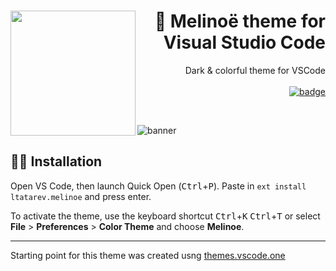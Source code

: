 <h1 align="right"><img src="https://user-images.githubusercontent.com/38048916/209738883-a15d8884-cf4e-4f9d-9443-1ac9213c8eba.png" align="left" height="200"/>🌆 Melinoë theme for Visual Studio Code</h1>

<p align="right">
Dark & colorful theme for VSCode
  <br><br>
  <a href="https://marketplace.visualstudio.com/items?itemName=ltatarev.melinoe">
    <img alt="badge" src="https://img.shields.io/visual-studio-marketplace/v/ltatarev.melinoe?label=VS%20Marketplace&logo=visualstudiocode&style=flat-square">
  </a>
</p>
<br>

![banner](https://user-images.githubusercontent.com/38048916/209738900-f7254644-e866-4c53-b08f-214815de78c9.png)

## 👩‍💻 Installation

Open VS Code, then launch Quick Open (<kbd>Ctrl</kbd>+<kbd>P</kbd>). Paste in `ext install ltatarev.melinoe` and press enter.

To activate the theme, use the keyboard shortcut <kbd>Ctrl</kbd>+<kbd>K</kbd> <kbd>Ctrl</kbd>+<kbd>T</kbd> or select **File** > **Preferences** > **Color Theme** and choose **Melinoe**.

---

Starting point for this theme was created usng [themes.vscode.one](https://themes.vscode.one/)
